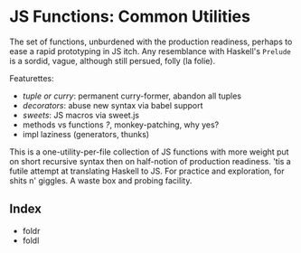 # JS Functions: Common Utilities

The set of functions, unburdened with the production readiness, perhaps to ease a rapid prototyping in JS itch. Any resemblance with Haskell's `Prelude` is a sordid, vague, although still persued, folly (la folie).

Featurettes:
- *tuple or curry*: permanent curry-former, abandon all tuples
- *decorators*: abuse new syntax via babel support
- *sweets*: JS macros via sweet.js
- methods vs functions *?*, monkey-patching, why yes?
- impl laziness (generators, thunks)

This is a one-utility-per-file collection of JS functions with more weight put on short recursive syntax then on half-notion of production readiness. 'tis a futile attempt at translating Haskell to JS. For practice and exploration, for shits n' giggles. A waste box and probing facility.

## Index

- foldr
- foldl
